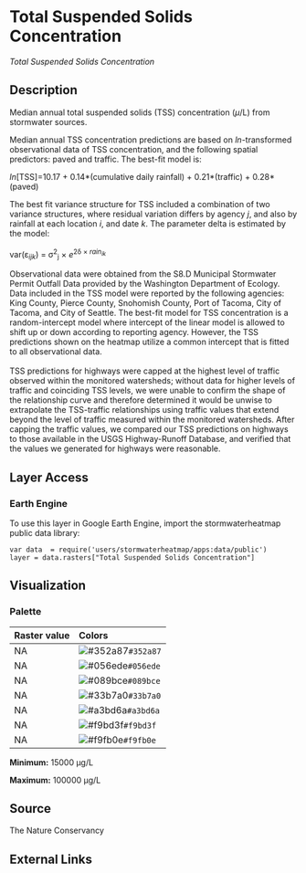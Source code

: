 Total Suspended Solids Concentration
================

*Total Suspended Solids Concentration*

## Description

Median annual total suspended solids (TSS) concentration ($\mu$/L) from stormwater
sources. <br>

Median annual TSS concentration predictions are based on *ln*-transformed observational data of TSS concentration, and the following spatial predictors: paved and traffic.  The best-fit model is: <br>

*ln*[TSS]=10.17 + 0.14*(cumulative daily rainfall) + 0.21*(traffic) + 0.28*(paved)<br>

The best fit variance structure for TSS included a combination of two variance structures, where residual variation differs by agency *j*, and also by rainfall at each location *i*, and date *k*. The parameter delta is estimated by the model: <br>
<br>
var(ε<sub>*ijk*</sub>) = σ<sup>2</sup><sub>j</sub> × *e*<sup>2δ × *rain<sub>ik*<br>

Observational data were obtained from the S8.D Municipal Stormwater Permit Outfall Data provided by the Washington Department of Ecology. Data included in the TSS model were reported by the following agencies: King County, Pierce County, Snohomish County, Port of Tacoma, City of Tacoma, and City of Seattle. The best-fit model for TSS concentration is a random-intercept model where intercept of the linear model is allowed to shift up or down according to reporting agency.  However, the TSS predictions shown on the heatmap utilize a common intercept that is fitted to all observational data. <br>
<br>
TSS predictions for highways were capped at the highest level of traffic observed within the monitored watersheds; without data for higher levels of traffic and coinciding TSS levels, we were unable to confirm the shape of the relationship curve and therefore determined it would be unwise to extrapolate the TSS-traffic relationships using traffic values that extend beyond the level of traffic measured within the monitored watersheds.  After capping the traffic values, we compared our TSS predictions on highways to those available in the USGS Highway-Runoff Database, and verified that the values we generated for highways were reasonable. 

## Layer Access

### Earth Engine

To use this layer in Google Earth Engine, import the stormwaterheatmap
public data library:

    var data  = require('users/stormwaterheatmap/apps:data/public')
    layer = data.rasters["Total Suspended Solids Concentration"]

## Visualization

### Palette

| Raster value | Colors                                                                    |
|:-------------|:--------------------------------------------------------------------------|
| NA           | ![\#352a87](https://via.placeholder.com/15/352a87/000000?text=+)`#352a87` |
| NA           | ![\#056ede](https://via.placeholder.com/15/056ede/000000?text=+)`#056ede` |
| NA           | ![\#089bce](https://via.placeholder.com/15/089bce/000000?text=+)`#089bce` |
| NA           | ![\#33b7a0](https://via.placeholder.com/15/33b7a0/000000?text=+)`#33b7a0` |
| NA           | ![\#a3bd6a](https://via.placeholder.com/15/a3bd6a/000000?text=+)`#a3bd6a` |
| NA           | ![\#f9bd3f](https://via.placeholder.com/15/f9bd3f/000000?text=+)`#f9bd3f` |
| NA           | ![\#f9fb0e](https://via.placeholder.com/15/f9fb0e/000000?text=+)`#f9fb0e` |

**Minimum:** 15000 μg/L

**Maximum:** 100000 μg/L

## Source

The Nature Conservancy

## External Links
